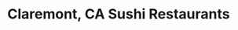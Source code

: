 ---
layout: city
title: Claremont, CA Sushi Restaurants
permalink: /california/claremont/
stateAbbr: CA
stateName: California
cityName: Claremont

---